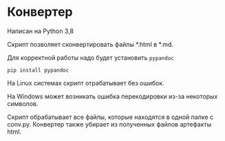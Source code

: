 # Конвертер

Написан на Python 3,8

Скрипт позволяет сконвертировать файлы *.html в *.md.

Для корректной работы надо будет установить `pypandoc`

`pip install pypandoc`

На Linux системах скрипт отрабатывает без ошибок.

На Windows может возникать ошибка перекодировки из-за некоторых символов.

Скрипт обрабатывает все файлы, которые находятся в одной папке с  conv.py.
Конвертер также убирает из полученных файлов артефакты html.